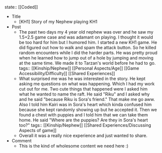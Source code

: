 state:: [[Coded]]

- Title
	- [KH1] Story of my Nephew playing KH1
- Post
	- The past two days my 4 year old nephew was over and he saw my 1.5+2.5 game case and was adamant on playing. I thought it would be too hard for him but I humored him. I started a new KH1 game. He did figured out how to walk and spam the attack button. So he killed random encounters while I did the harder parts. He was pretty proud when he learned how to jump out of a hole by jumping and moving at the same time. We made it to Tarzan's world before he had to go.
	  tags:: [[Kinship/Nephew]] [[Personal Aspects/Age]] [[Game Accessibility/Difficulty]] [[Shared Experiences]]
	- What surprised me was he was interested in the story. He kept asking me questions on what was happening. Which I had my work cut out for me. Two cute things that happened were I asked him what he wanted to name the raft. He said "Riku" and I asked why and he said "because Riku is Sora's friend." That make me go aww.  Also I told him Kairi was in Sora's heart which kinda confused him because she kept randomly showing up but he accepted it. Then we found a chest with puppies and I told him that we can take them home. He said "Where are the puppies? Are they in Sora's heart too?"
	  tags:: [[Kinship/Nephew]] [[Shared Experiences/Discussing Aspects of game]]
	- Overall it was a really nice experience and just wanted to share.
- Comment
	- This is the kind of wholesome content we need here :)